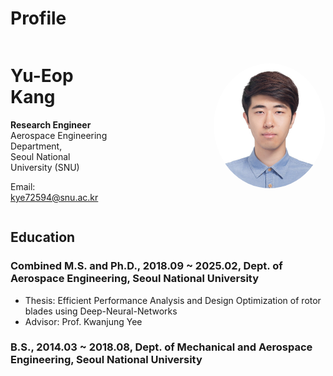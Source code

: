 ---
---

# Profile
<div style="display: flex; align-items: center; flex-direction: row-reverse;">
    <img src="assets/images/profile1.jpg" alt="Yu-Eop Kang" style="border-radius: 50%; width: 200px; height: 200px; margin-left: 170px;">
    <div>
        <h1>Yu-Eop Kang</h1>
        <p><strong>Research Engineer</strong><br> Aerospace Engineering Department,<br> Seoul National University (SNU)</p>
        <p>Email: <a href="mailto:kye72594@snu.ac.kr">kye72594@snu.ac.kr</a></p>
    </div>
</div>

## Education


<div class="education">
    <h3>Combined M.S. and Ph.D., 2018.09 ~ 2025.02, Dept. of Aerospace Engineering, Seoul National University</h3>
    <ul>
        <li>Thesis: Efficient Performance Analysis and Design Optimization of rotor blades using Deep-Neural-Networks</li>
        <li>Advisor: Prof. Kwanjung Yee</li>
        <!-- <li>Committee: Prof. Kyu Hong Kim (SNU), Prof. Kwanjung Yee (SNU), Prof. Soo Hyung Park (KU), Prof. Donghun Park (PNU), Dr. Hee Jung Kang (KARI)</li> -->
    </ul>
    <h3>B.S., 2014.03 ~ 2018.08, Dept. of Mechanical and Aerospace Engineering, Seoul National University</h3>

</div>